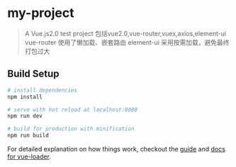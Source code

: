 # my-project

> A Vue.js2.0 test project
> 包括vue2.0,vue-router,vuex,axios,element-ui
> vue-router 使用了懒加载、嵌套路由
> element-ui 采用按需加载，避免最终打包过大

## Build Setup

``` bash
# install dependencies
npm install

# serve with hot reload at localhost:8080
npm run dev

# build for production with minification
npm run build
```

For detailed explanation on how things work, checkout the [guide](http://vuejs-templates.github.io/webpack/) and [docs for vue-loader](http://vuejs.github.io/vue-loader).
